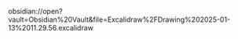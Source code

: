 
obsidian://open?vault=Obsidian%20Vault&file=Excalidraw%2FDrawing%202025-01-13%2011.29.56.excalidraw